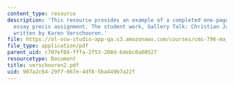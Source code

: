 ```yaml
---
content_type: resource
description: 'This resource provides an example of a completed one-page comparative
  essay precis assignment. The student work, Gallery Talk: Christian Jankowski, is
  written by Karen Verschooren.'
file: https://ol-ocw-studio-app-qa.s3.amazonaws.com/courses/cms-796-major-media-texts-fall-2006/907a2c6429f7067e4df85ba449b7a22f_verschooren2.pdf
file_type: application/pdf
parent_uid: c707ef04-fffa-2f53-208d-6debc0a00527
resourcetype: Document
title: verschooren2.pdf
uid: 907a2c64-29f7-067e-4df8-5ba449b7a22f
---
```

